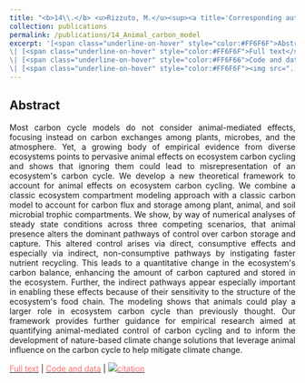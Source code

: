 ```yaml
---
title: "<b>14\\.</b> <u>Rizzuto, M.</u><sup><a title='Corresponding author'>✉</a></sup>, Leroux, S. J., Schmitz, O. J.  **Rewiring the carbon cycle: a theoretical framework for animal-driven ecosystem carbon sequestration.**  Journal of Geophyisical Research: Biogeosciences, 2024(129), e2024JG008026."
collection: publications
permalink: /publications/14_Animal_carbon_model
excerpt: '[<span class="underline-on-hover" style="color:#FF6F6F">Abstract</span>](../publications/14_Animal_carbon_model)
\| [<span class="underline-on-hover" style="color:#FF6F6F">Full text</span>](https://onlinelibrary.wiley.com/share/author/JQVUWF9NSSQKUTSE44C6?target=10.1029/2024JG008026)
\| [<span class="underline-on-hover" style="color:#FF6F66">Code and data</span>](https://doi.org/10.6084/m9.figshare.23688855)
\| [<span class="underline-on-hover" style="color:#FF6F6F"><img src="../images/bibtex.svg">citation</span>](../bibtex/14_Animal_carbon_model.bib)'
---
```


## Abstract

<p style='text-align: justify;'>
Most carbon cycle models do not consider animal-mediated effects, focusing instead on carbon exchanges among plants, microbes, and the atmosphere. Yet, a growing body of empirical evidence from diverse ecosystems points to pervasive animal effects on ecosystem carbon cycling and shows that  ignoring them could lead to misrepresentation of an ecosystem's carbon cycle. We develop a new theoretical framework to account for animal effects on ecosystem carbon cycling. We combine a classic ecosystem compartment modeling approach with a classic carbon model to account for carbon flux and storage among plant, animal, and soil microbial trophic compartments. We show, by way of numerical analyses of steady state conditions across three competing scenarios, that animal presence alters the dominant pathways of control over carbon storage and capture. This altered control arises via direct, consumptive effects and especially via indirect, non-consumptive pathways by instigating faster nutrient recycling. This leads to a quantitative change in the ecosystem's carbon balance, enhancing the amount of carbon captured and stored in the ecosystem. Further, the indirect pathways appear especially important in enabling these effects because of their sensitivity to the structure of the ecosystem's food chain. The modeling shows that animals could play a larger role in ecosystem carbon cycle than previously thought. Our framework provides further guidance for empirical research aimed at quantifying animal-mediated control of carbon cycling and to inform the development of nature-based climate change solutions that leverage animal influence on the carbon cycle to help mitigate climate change.
</p>

[<span class="underline-on-hover" style="color:#FF6F6F">Full text</span>](https://onlinelibrary.wiley.com/share/author/JQVUWF9NSSQKUTSE44C6?target=10.1029/2024JG008026)
\| [<span class="underline-on-hover" style="color:#FF6F66">Code and data</span>](https://doi.org/10.6084/m9.figshare.23688855)
\| [<span class="underline-on-hover" style="color:#FF6F6F"><img src="../images/bibtex.svg">citation</span>](../bibtex/14_Animal_carbon_model.bib)